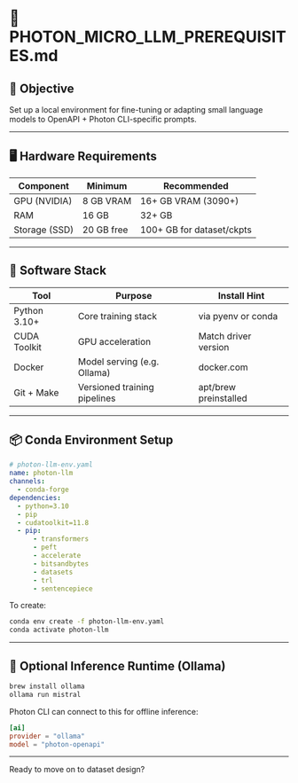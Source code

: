 # 🧰 PHOTON_MICRO_LLM_PREREQUISITES.md

## 🧠 Objective

Set up a local environment for fine-tuning or adapting small language models to OpenAPI + Photon CLI-specific prompts.

---

## 🖥️ Hardware Requirements

| Component       | Minimum       | Recommended        |
|-----------------|---------------|--------------------|
| GPU (NVIDIA)    | 8 GB VRAM     | 16+ GB VRAM (3090+)|
| RAM             | 16 GB         | 32+ GB             |
| Storage (SSD)   | 20 GB free    | 100+ GB for dataset/ckpts |

---

## 🔧 Software Stack

| Tool            | Purpose                     | Install Hint                     |
|-----------------|-----------------------------|----------------------------------|
| Python 3.10+    | Core training stack          | via pyenv or conda               |
| CUDA Toolkit    | GPU acceleration             | Match driver version             |
| Docker          | Model serving (e.g. Ollama)  | docker.com                       |
| Git + Make      | Versioned training pipelines | apt/brew preinstalled            |

---

## 📦 Conda Environment Setup

```yaml
# photon-llm-env.yaml
name: photon-llm
channels:
  - conda-forge
dependencies:
  - python=3.10
  - pip
  - cudatoolkit=11.8
  - pip:
      - transformers
      - peft
      - accelerate
      - bitsandbytes
      - datasets
      - trl
      - sentencepiece
```

To create:
```bash
conda env create -f photon-llm-env.yaml
conda activate photon-llm
```

---

## 🧪 Optional Inference Runtime (Ollama)

```bash
brew install ollama
ollama run mistral
```

Photon CLI can connect to this for offline inference:
```toml
[ai]
provider = "ollama"
model = "photon-openapi"
```

---

Ready to move on to dataset design?
